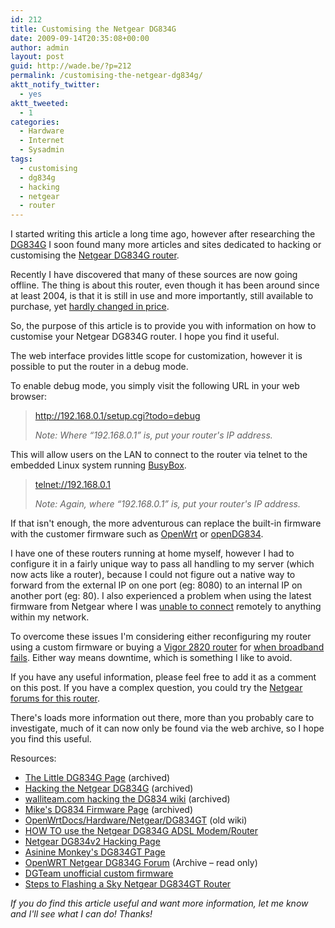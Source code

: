 ```yaml
---
id: 212
title: Customising the Netgear DG834G
date: 2009-09-14T20:35:08+00:00
author: admin
layout: post
guid: http://wade.be/?p=212
permalink: /customising-the-netgear-dg834g/
aktt_notify_twitter:
  - yes
aktt_tweeted:
  - 1
categories:
  - Hardware
  - Internet
  - Sysadmin
tags:
  - customising
  - dg834g
  - hacking
  - netgear
  - router
---
```

<p class="lead">
  I started writing this article a long time ago, however after researching the <a href="http://en.wikipedia.org/wiki/Netgear_DG834G">DG834G</a> I soon found many more articles and sites dedicated to hacking or customising the <a href="http://www.netgear.com/Products/RoutersandGateways/WirelessGRouters/DG834G.aspx">Netgear DG834G router</a>.
</p>

Recently I have discovered that many of these sources are now going offline. The thing is about this router, even though it has been around since at least 2004, is that it is still in use and more importantly, still available to purchase, yet [hardly changed in price](http://www.reddit.com/r/technology/comments/7rg8k/how_come_laptops_are_vastly_more_powerful_and/).

So, the purpose of this article is to provide you with information on how to customise your Netgear DG834G router. I hope you find it useful.

<!--more-->

The web interface provides little scope for customization, however it is possible to put the router in a debug mode.

To enable debug mode, you simply visit the following URL in your web browser:

> <http://192.168.0.1/setup.cgi?todo=debug>
> 
> _Note: Where &#8220;192.168.0.1&#8221; is, put your router's IP address._

This will allow users on the LAN to connect to the router via telnet to the embedded Linux system running [BusyBox](http://www.busybox.net/).

> <telnet://192.168.0.1>
> 
> _Note: Again, where &#8220;192.168.0.1&#8221; is, put your router's IP address._

If that isn't enough, the more adventurous can replace the built-in firmware with the customer firmware such as [OpenWrt](http://openwrt.org/) or [openDG834](https://gna.org/projects/opendg).

I have one of these routers running at home myself, however I had to configure it in a fairly unique way to pass all handling to my server (which now acts like a router), because I could not figure out a native way to forward from the external IP on one port (eg: 8080) to an internal IP on another port (eg: 80). I also experienced a problem when using the latest firmware from Netgear where I was [unable to connect](http://www.linuxquestions.org/questions/linux-networking-3/home-network-gateway-and-accessing-sshd-from-outside-477242/) remotely to anything within my network.

To overcome these issues I'm considering either reconfiguring my router using a custom firmware or buying a [Vigor 2820 router](http://clkuk.tradedoubler.com/click?p(50662)a(1634641)g(16472718)url(http://www.dabs.com/learn-more/networking-and-communication/draytek--what-happens-if-your-broadband-goes-down--5281.html)) for [when broadband fails](http://www.fixr.co.uk/2009/06/03/when-broadband-fails/). Either way means downtime, which is something I like to avoid.

If you have any useful information, please feel free to add it as a comment on this post. If you have a complex question, you could try the [Netgear forums for this router](http://forum1.netgear.com/forumdisplay.php?f=34).

There's loads more information out there, more than you probably care to investigate, much of it can now only be found via the web archive, so I hope you find this useful.

Resources:

  * [The Little DG834G Page](http://web.archive.org/web/20080119003657/http://www.suburbia.com.au/%7Edan/) (archived)
  * [Hacking the Netgear DG834G](http://web.archive.org/web/20080116194411/http://www.1337h4x0r5.org/1/) (archived)
  * [walliteam.com hacking the DG834 wiki](http://web.archive.org/web/20080129095528/http://walliteam.com/dg834/) (archived)
  * [Mike's DG834 Firmware Page](http://web.archive.org/web/20070124233723/http://members.iinet.net.au/%7Emlanagan/) (archived)
  * [OpenWrtDocs/Hardware/Netgear/DG834GT](http://oldwiki.openwrt.org/OpenWrtDocs%282f%29Hardware%282f%29Netgear%282f%29DG834GT.html) (old wiki)
  * [HOW TO use the Netgear DG834G ADSL Modem/Router](http://www.nat32.com/nat32e/htm/dg834g.htm)
  * [Netgear DG834v2 Hacking Page](http://doomed.profusehost.net/dg834.php?page=info)
  * [Asinine Monkey's DG834GT Page](http://www.asininemonkey.com/articles/files/tag-netgear.php)
  * [OpenWRT Netgear DG834G Forum](http://forum.openwrt.org/viewforum.php?id=3) (Archive &#8211; read only)
  * [DGTeam unofficial custom firmware](http://dgteam.ilbello.com/)
  * [Steps to Flashing a Sky Netgear DG834GT Router](http://www.skyuser.co.uk/forum/sky-router/18286-flashing-new-sky-netgear-dg834gt-router.html#post113504)

_If you do find this article useful and want more information, let me know and I'll see what I can do! Thanks!_

<div id="_mcePaste" style="overflow: hidden; position: absolute; left: -10000px; top: 462px; width: 1px; height: 1px;">
  http://www.linuxquestions.org/questions/linux-networking-3/home-network-gateway-and-accessing-sshd-from-outside-477242/
</div>